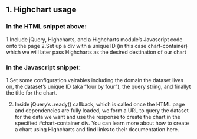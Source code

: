 ## 1. Highchart usage

### In the HTML snippet above:

1.Include jQuery, Highcharts, and a Highcharts module’s Javascript code onto the page
2.Set up a div with a unique ID (in this case chart-container) which we will later pass Highcharts as the desired destination of our chart

### In the Javascript snippet:

1.Set some configuration vairables including the domain the dataset lives on, the dataset’s unique ID (aka “four by four”), the query string, and finallyt the title for the chart.

2. Inside jQuery’s .ready() callback, which is called once the HTML page and dependencies are fully loaded, we form a URL to query the dataset for the data we want and use the response to create the chart in the specified #chart-container div. You can learn more about how to create a chart 
using Highcharts and find links to their documentation here.
